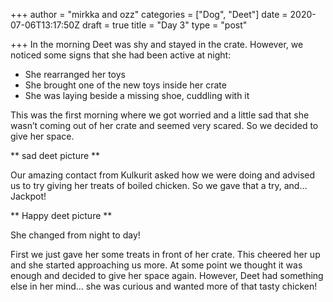 +++
author = "mirkka and ozz"
categories = ["Dog", "Deet"]
date = 2020-07-06T13:17:50Z
draft = true
title = "Day 3"
type = "post"

+++
In the morning Deet was shy and stayed in the crate. However, we noticed some signs that she had been active at night:

* She rearranged her toys
* She brought one of the new toys inside her crate
* She was laying beside a missing shoe, cuddling with it

This was the first morning where we got worried and a little sad that she wasn’t coming out of her crate and seemed very scared. So we decided to give her space.

  
\** sad deet picture **

Our amazing contact from Kulkurit asked how we were doing and advised us to try giving her treats of boiled chicken. So we gave that a try, and… Jackpot!

\** Happy deet picture **

She changed from night to day!

First we just gave her some treats in front of her crate. This cheered her up and she started approaching us more. At some point we thought it was enough and decided to give her space again. However, Deet had something else in her mind… she was curious and wanted more of that tasty chicken!